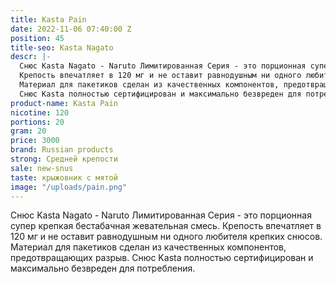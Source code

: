 ```yaml
---
title: Kasta Pain
date: 2022-11-06 07:40:00 Z
position: 45
title-seo: Kasta Nagato
descr: |-
  Снюс Kasta Nagato - Naruto Лимитированная Серия - это порционная супер крепкая бестабачная жевательная смесь.
  Крепость впечатляет в 120 мг и не оставит равнодушным ни одного любителя крепких снюсов.
  Материал для пакетиков сделан из качественных компонентов, предотвращающих разрыв.
  Снюс Kasta полностью сертифицирован и максимально безвреден для потребления.
product-name: Kasta Pain
nicotine: 120
portions: 20
gram: 20
price: 3000
brand: Russian products
strong: Средней крепости
sale: new-snus
taste: крыжовник с мятой
image: "/uploads/pain.png"
---
```


Снюс Kasta Nagato - Naruto Лимитированная Серия - это порционная супер крепкая бестабачная жевательная смесь.
Крепость впечатляет в 120 мг и не оставит равнодушным ни одного любителя крепких снюсов.
Материал для пакетиков сделан из качественных компонентов, предотвращающих разрыв.
Снюс Kasta полностью сертифицирован и максимально безвреден для потребления.